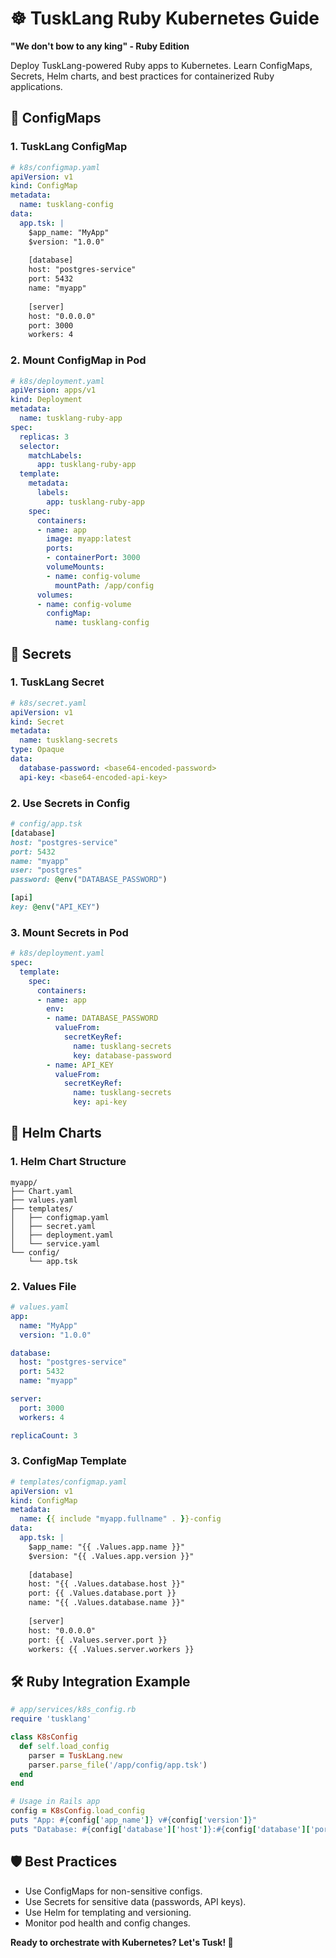 # ☸️ TuskLang Ruby Kubernetes Guide

**"We don't bow to any king" - Ruby Edition**

Deploy TuskLang-powered Ruby apps to Kubernetes. Learn ConfigMaps, Secrets, Helm charts, and best practices for containerized Ruby applications.

## 🔧 ConfigMaps

### 1. TuskLang ConfigMap
```yaml
# k8s/configmap.yaml
apiVersion: v1
kind: ConfigMap
metadata:
  name: tusklang-config
data:
  app.tsk: |
    $app_name: "MyApp"
    $version: "1.0.0"
    
    [database]
    host: "postgres-service"
    port: 5432
    name: "myapp"
    
    [server]
    host: "0.0.0.0"
    port: 3000
    workers: 4
```

### 2. Mount ConfigMap in Pod
```yaml
# k8s/deployment.yaml
apiVersion: apps/v1
kind: Deployment
metadata:
  name: tusklang-ruby-app
spec:
  replicas: 3
  selector:
    matchLabels:
      app: tusklang-ruby-app
  template:
    metadata:
      labels:
        app: tusklang-ruby-app
    spec:
      containers:
      - name: app
        image: myapp:latest
        ports:
        - containerPort: 3000
        volumeMounts:
        - name: config-volume
          mountPath: /app/config
      volumes:
      - name: config-volume
        configMap:
          name: tusklang-config
```

## 🔐 Secrets

### 1. TuskLang Secret
```yaml
# k8s/secret.yaml
apiVersion: v1
kind: Secret
metadata:
  name: tusklang-secrets
type: Opaque
data:
  database-password: <base64-encoded-password>
  api-key: <base64-encoded-api-key>
```

### 2. Use Secrets in Config
```ruby
# config/app.tsk
[database]
host: "postgres-service"
port: 5432
name: "myapp"
user: "postgres"
password: @env("DATABASE_PASSWORD")

[api]
key: @env("API_KEY")
```

### 3. Mount Secrets in Pod
```yaml
# k8s/deployment.yaml
spec:
  template:
    spec:
      containers:
      - name: app
        env:
        - name: DATABASE_PASSWORD
          valueFrom:
            secretKeyRef:
              name: tusklang-secrets
              key: database-password
        - name: API_KEY
          valueFrom:
            secretKeyRef:
              name: tusklang-secrets
              key: api-key
```

## 🎯 Helm Charts

### 1. Helm Chart Structure
```
myapp/
├── Chart.yaml
├── values.yaml
├── templates/
│   ├── configmap.yaml
│   ├── secret.yaml
│   ├── deployment.yaml
│   └── service.yaml
└── config/
    └── app.tsk
```

### 2. Values File
```yaml
# values.yaml
app:
  name: "MyApp"
  version: "1.0.0"

database:
  host: "postgres-service"
  port: 5432
  name: "myapp"

server:
  port: 3000
  workers: 4

replicaCount: 3
```

### 3. ConfigMap Template
```yaml
# templates/configmap.yaml
apiVersion: v1
kind: ConfigMap
metadata:
  name: {{ include "myapp.fullname" . }}-config
data:
  app.tsk: |
    $app_name: "{{ .Values.app.name }}"
    $version: "{{ .Values.app.version }}"
    
    [database]
    host: "{{ .Values.database.host }}"
    port: {{ .Values.database.port }}
    name: "{{ .Values.database.name }}"
    
    [server]
    host: "0.0.0.0"
    port: {{ .Values.server.port }}
    workers: {{ .Values.server.workers }}
```

## 🛠️ Ruby Integration Example
```ruby
# app/services/k8s_config.rb
require 'tusklang'

class K8sConfig
  def self.load_config
    parser = TuskLang.new
    parser.parse_file('/app/config/app.tsk')
  end
end

# Usage in Rails app
config = K8sConfig.load_config
puts "App: #{config['app_name']} v#{config['version']}"
puts "Database: #{config['database']['host']}:#{config['database']['port']}"
```

## 🛡️ Best Practices
- Use ConfigMaps for non-sensitive configs.
- Use Secrets for sensitive data (passwords, API keys).
- Use Helm for templating and versioning.
- Monitor pod health and config changes.

**Ready to orchestrate with Kubernetes? Let's Tusk! 🚀** 
